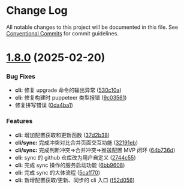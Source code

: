 # Change Log

All notable changes to this project will be documented in this file.
See [Conventional Commits](https://conventionalcommits.org) for commit guidelines.

# [1.8.0](https://github.com/lexmin0412/gcm/compare/v1.7.1...v1.8.0) (2025-02-20)


### Bug Fixes

* **cli:** 修复 upgrade 命令的输出异常 ([530c10a](https://github.com/lexmin0412/gcm/commit/530c10ae9d01d558fcaf812e7081f269927c784d))
* **cli:** 修复构建时 puppeteer 类型报错 ([9c03561](https://github.com/lexmin0412/gcm/commit/9c0356145e67a0d0953ab0d312afd6c907d1b0c5))
* 修复拼写错误 ([0da4ba1](https://github.com/lexmin0412/gcm/commit/0da4ba1927d9a7f8880beb661ee05aba4f19ed9b))


### Features

* **cli:**  增加配置获取和更新函数 ([37d2b38](https://github.com/lexmin0412/gcm/commit/37d2b38f88ecd65d2e6d2bb06a748b3acbcb60f5))
* **cli/sync:** 完成冲突对比合并页面交互功能 ([32191eb](https://github.com/lexmin0412/gcm/commit/32191eb726aaeb028047394710a21c23f1238705))
* **cli/sync:** 完成判断冲突=>合并冲突=>推送配置 MVP 闭环 ([64b736d](https://github.com/lexmin0412/gcm/commit/64b736dc4ef149a8e09bdecbe9096d1fcccce07f))
* **cli:** sync 的 github 仓库改为用户自定义 ([2744c55](https://github.com/lexmin0412/gcm/commit/2744c55462ad42ae315253377080f956ea90f5e4))
* **cli:** 完成 sync 操作的服务启动功能 ([6bb9608](https://github.com/lexmin0412/gcm/commit/6bb9608cd6c3526020a0b4ae553966909cb8c8c1))
* **cli:** 完成 sync 的大体流程 ([5caff70](https://github.com/lexmin0412/gcm/commit/5caff705f8be49b50a892b3a1bc53947301b29b7))
* **cli:** 新增配置获取/更新、同步的 cli 入口 ([f52d056](https://github.com/lexmin0412/gcm/commit/f52d056aa0c325a62d51d0788f4c709829cd50e2))
